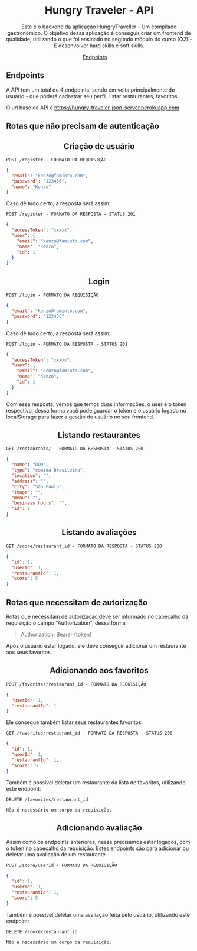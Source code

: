 <h1 align="center">
  Hungry Traveler - API
</h1>

<p align = "center">
Este é o backend da aplicação HungryTraveller - Um compilado gastronômico. O objetivo dessa aplicação é conseguir criar um frontend de qualidade, utilizando o que foi ensinado no segundo módulo do curso (Q2) - E desenvolver hard skills e soft skills.
</p>

<p align="center">
  <a href="#endpoints">Endpoints</a>&nbsp;&nbsp;&nbsp;&nbsp;&nbsp;&nbsp;
</p>

## **Endpoints**

A API tem um total de 4 endpoints, sendo em volta principalmente do usuário - que poderá cadastrar seu perfil, listar restaurantes, favoritos. <br/>

O url base da API é https://hungry-traveler-json-server.herokuapp.com

## Rotas que não precisam de autenticação

<h2 align ='center'> Criação de usuário </h2>

`POST /register - FORMATO DA REQUISIÇÃO`

```json
{
  "email": "kenzo@faminto.com",
  "password": "123456",
  "name": "Kenzo"
}
```

Caso dê tudo certo, a resposta será assim:

`POST /register - FORMATO DA RESPOSTA - STATUS 201`

```json
{
  "accessToken": "xxxxx",
  "user": {
    "email": "kenzo@faminto.com",
    "name": "Kenzo",
    "id": 1
  }
}
```

<h2 align = "center"> Login </h2>

`POST /login - FORMATO DA REQUISIÇÃO`

```json
{
  "email": "kenzo@faminto.com",
  "password": "123456"
}
```

Caso dê tudo certo, a resposta será assim:

`POST /login - FORMATO DA RESPOSTA - STATUS 201`

```json
{
  "accessToken": "xxxxx",
  "user": {
    "email": "kenzo@faminto.com",
    "name": "Kenzo",
    "id": 1
  }
}
```

Com essa resposta, vemos que temos duas informações, o user e o token respectivo, dessa forma você pode guardar o token e o usuário logado no localStorage para fazer a gestão do usuário no seu frontend.

<h2 align = "center"> Listando restaurantes </h2>

`GET /restaurants/ - FORMATO DA RESPOSTA - STATUS 200`

```json
{
  "name": "DOM",
  "type": "comida brasileira",
  "location": "",
  "address": "",
  "city": "São Paulo",
  "image": "",
  "menu": "",
  "business hours": "",
  "id": 1
}
```

<h2 align = "center"> Listando avaliações </h2>

`GET /score/restaurant_id - FORMATO DA RESPOSTA - STATUS 200`

```json
{
  "id": 1,
  "userId": 1,
  "restaurantId": 1,
  "score": 5
}
```

## Rotas que necessitam de autorização

Rotas que necessitam de autorização deve ser informado no cabeçalho da requisição o campo "Authorization", dessa forma:

> Authorization: Bearer {token}

Após o usuário estar logado, ele deve conseguir adicionar um restaurante aos seus favoritos.

<h2 align = "center"> Adicionando aos favoritos </h2>

`POST /favorites/restaurant_id - FORMATO DA REQUISIÇÃO`

```json
{
  "userId": 1,
  "restaurantId": 1
}
```

Ele consegue também listar seus restaurantes favoritos.

`GET /favorites/restaurant_id - FORMATO DA RESPOSTA - STATUS 200`

```json
{
  "id": 1,
  "userId": 1,
  "restaurantId": 1,
  "score": 5
}
```

Também é possível deletar um restaurante da lista de favoritos, utilizando este endpoint:

`DELETE /favorites/restaurant_id`

```
Não é necessário um corpo da requisição.
```

<h2 align = "center"> Adicionando avaliação </h2>

Assim como os endpoints anteriores, nesse precisamos estar logados, com o token no cabeçalho da requisição. Estes endpoints são para adicionar ou deletar uma avaliação de um restaurante.

`POST /score/userId - FORMATO DA REQUISIÇÃO`

```json
{
  "id": 1,
  "userId": 1,
  "restaurantId": 1,
  "score": 5
}
```

Também é possível deletar uma avaliação feita pelo usuário, utilizando este endpoint:

`DELETE /score/restaurant_id`

```
Não é necessário um corpo da requisição.
```
